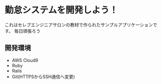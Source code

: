 # 勤怠システムを開発しよう！

これはセレブエンジニアサロンの教材で作られたサンプルアプリケーションです。
毎日頑張ろう

## 開発環境

* AWS Cloud9<br>
* Ruby<br>
* Rails<br>
* Git(HTTPSからSSH通信へ変更)
